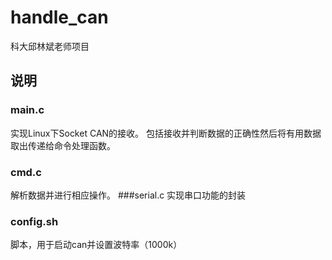 # handle_can
科大邱林斌老师项目

## 说明
### main.c
实现Linux下Socket CAN的接收。
包括接收并判断数据的正确性然后将有用数据取出传递给命令处理函数。
### cmd.c
解析数据并进行相应操作。
###serial.c
实现串口功能的封装
### config.sh
脚本，用于启动can并设置波特率（1000k）
